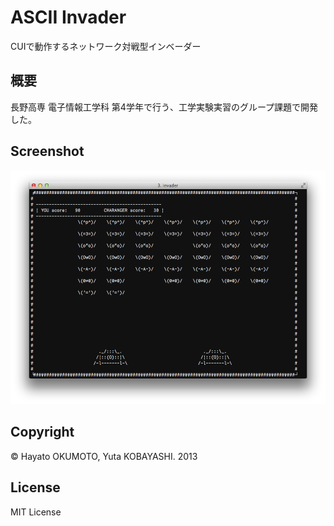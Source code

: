 # ASCII Invader

CUIで動作するネットワーク対戦型インベーダー


## 概要

長野高専 電子情報工学科 第4学年で行う、工学実験実習のグループ課題で開発した。

## Screenshot
![screenshot](screenshot.png)

## Copyright

&copy; Hayato OKUMOTO, Yuta KOBAYASHI. 2013

## License

MIT License
